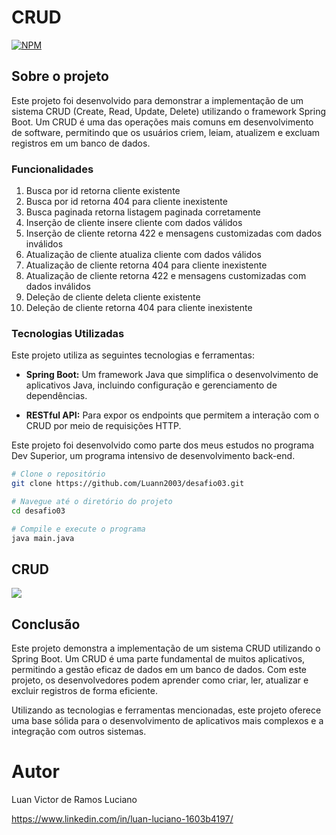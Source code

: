 # CRUD
[![NPM](https://img.shields.io/npm/l/react)](https://github.com/Luann2003/desafio03/blob/main/LICENSE) 

## Sobre o projeto

Este projeto foi desenvolvido para demonstrar a implementação de um sistema CRUD (Create, Read, Update, Delete) utilizando o framework Spring Boot. Um CRUD é uma das operações mais comuns em desenvolvimento de software, permitindo que os usuários criem, leiam, atualizem e excluam registros em um banco de dados.

### Funcionalidades

1. Busca por id retorna cliente existente
2. Busca por id retorna 404 para cliente inexistente
3. Busca paginada retorna listagem paginada corretamente
4. Inserção de cliente insere cliente com dados válidos
5. Inserção de cliente retorna 422 e mensagens customizadas com dados inválidos
6. Atualização de cliente atualiza cliente com dados válidos
7. Atualização de cliente retorna 404 para cliente inexistente
8. Atualização de cliente retorna 422 e mensagens customizadas com dados inválidos
9. Deleção de cliente deleta cliente existente
10. Deleção de cliente retorna 404 para cliente inexistente

### Tecnologias Utilizadas

Este projeto utiliza as seguintes tecnologias e ferramentas:

- **Spring Boot:** Um framework Java que simplifica o desenvolvimento de aplicativos Java, incluindo configuração e gerenciamento de dependências.

- **RESTful API:** Para expor os endpoints que permitem a interação com o CRUD por meio de requisições HTTP.


Este projeto foi desenvolvido como parte dos meus estudos no programa Dev Superior, um programa intensivo de desenvolvimento back-end.

```bash
# Clone o repositório
git clone https://github.com/Luann2003/desafio03.git

# Navegue até o diretório do projeto
cd desafio03

# Compile e execute o programa
java main.java
```


## CRUD
![](https://github.com/Luann2003/desafio03/blob/main/crud.png)


## Conclusão

Este projeto demonstra a implementação de um sistema CRUD utilizando o Spring Boot. Um CRUD é uma parte fundamental de muitos aplicativos, permitindo a gestão eficaz de dados em um banco de dados. Com este projeto, os desenvolvedores podem aprender como criar, ler, atualizar e excluir registros de forma eficiente.

Utilizando as tecnologias e ferramentas mencionadas, este projeto oferece uma base sólida para o desenvolvimento de aplicativos mais complexos e a integração com outros sistemas.

# Autor
Luan Victor de Ramos Luciano

https://www.linkedin.com/in/luan-luciano-1603b4197/

